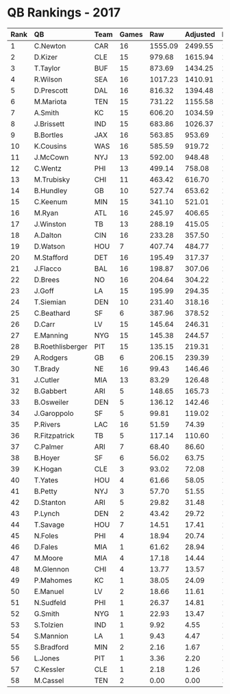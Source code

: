 # QB Rankings - 2017

| Rank | QB               | Team | Games | Raw     | Adjusted | Difficulty | Avg/Game | Normalized |
| :----| :----------------| :----| :-----| :-------| :--------| :----------| :--------| :----------|
| 1    | C.Newton         | CAR  | 16    | 1555.09 | 2499.55  | 1.000      | 156.22   | 122.17     |
| 2    | D.Kizer          | CLE  | 15    | 979.68  | 1615.94  | 1.000      | 107.73   | 90.80      |
| 3    | T.Taylor         | BUF  | 15    | 873.69  | 1434.25  | 1.000      | 95.62    | 86.04      |
| 4    | R.Wilson         | SEA  | 16    | 1017.23 | 1410.91  | 1.000      | 88.18    | 85.25      |
| 5    | D.Prescott       | DAL  | 16    | 816.32  | 1394.48  | 1.000      | 87.16    | 84.69      |
| 6    | M.Mariota        | TEN  | 15    | 731.22  | 1155.58  | 1.000      | 77.04    | 75.59      |
| 7    | A.Smith          | KC   | 15    | 606.20  | 1034.59  | 1.000      | 68.97    | 71.59      |
| 8    | J.Brissett       | IND  | 15    | 683.86  | 1026.37  | 1.000      | 68.42    | 71.32      |
| 9    | B.Bortles        | JAX  | 16    | 563.85  | 953.69   | 1.000      | 59.61    | 69.74      |
| 10   | K.Cousins        | WAS  | 16    | 585.59  | 919.72   | 1.000      | 57.48    | 68.59      |
| 11   | J.McCown         | NYJ  | 13    | 592.00  | 948.48   | 1.000      | 72.96    | 67.00      |
| 12   | C.Wentz          | PHI  | 13    | 499.14  | 758.08   | 1.000      | 58.31    | 61.06      |
| 13   | M.Trubisky       | CHI  | 11    | 463.42  | 616.70   | 1.000      | 56.06    | 55.87      |
| 14   | B.Hundley        | GB   | 10    | 527.74  | 653.62   | 1.000      | 65.36    | 55.76      |
| 15   | C.Keenum         | MIN  | 15    | 341.10  | 521.01   | 1.000      | 34.73    | 54.61      |
| 16   | M.Ryan           | ATL  | 16    | 245.97  | 406.65   | 1.000      | 25.42    | 51.19      |
| 17   | J.Winston        | TB   | 13    | 288.19  | 415.05   | 1.000      | 31.93    | 50.35      |
| 18   | A.Dalton         | CIN  | 16    | 233.28  | 357.50   | 1.000      | 22.34    | 49.52      |
| 19   | D.Watson         | HOU  | 7     | 407.74  | 484.77   | 1.000      | 69.25    | 49.21      |
| 20   | M.Stafford       | DET  | 16    | 195.49  | 317.37   | 1.000      | 19.84    | 48.16      |
| 21   | J.Flacco         | BAL  | 16    | 198.87  | 307.06   | 1.000      | 19.19    | 47.81      |
| 22   | D.Brees          | NO   | 16    | 204.64  | 304.22   | 1.000      | 19.01    | 47.71      |
| 23   | J.Goff           | LA   | 15    | 195.99  | 294.35   | 1.000      | 19.62    | 47.12      |
| 24   | T.Siemian        | DEN  | 10    | 231.40  | 318.16   | 1.000      | 31.82    | 46.34      |
| 25   | C.Beathard       | SF   | 6     | 387.96  | 378.52   | 1.000      | 63.09    | 46.07      |
| 26   | D.Carr           | LV   | 15    | 145.64  | 246.31   | 1.000      | 16.42    | 45.54      |
| 27   | E.Manning        | NYG  | 15    | 145.38  | 244.57   | 1.000      | 16.30    | 45.48      |
| 28   | B.Roethlisberger | PIT  | 15    | 135.15  | 219.31   | 1.000      | 14.62    | 44.64      |
| 29   | A.Rodgers        | GB   | 6     | 206.15  | 239.39   | 1.000      | 39.90    | 42.88      |
| 30   | T.Brady          | NE   | 16    | 99.43   | 146.46   | 1.000      | 9.15     | 42.36      |
| 31   | J.Cutler         | MIA  | 13    | 83.29   | 126.48   | 1.000      | 9.73     | 41.34      |
| 32   | B.Gabbert        | ARI  | 5     | 148.65  | 165.73   | 1.000      | 33.15    | 40.92      |
| 33   | B.Osweiler       | DEN  | 5     | 136.12  | 142.46   | 1.000      | 28.49    | 40.43      |
| 34   | J.Garoppolo      | SF   | 5     | 99.81   | 119.02   | 1.000      | 23.80    | 39.93      |
| 35   | P.Rivers         | LAC  | 16    | 51.59   | 74.39    | 1.000      | 4.65     | 39.92      |
| 36   | R.Fitzpatrick    | TB   | 5     | 117.14  | 110.60   | 1.000      | 22.12    | 39.75      |
| 37   | C.Palmer         | ARI  | 7     | 68.40   | 86.60    | 1.000      | 12.37    | 39.51      |
| 38   | B.Hoyer          | SF   | 6     | 56.02   | 63.75    | 1.000      | 10.63    | 38.86      |
| 39   | K.Hogan          | CLE  | 3     | 93.02   | 72.08    | 1.000      | 24.03    | 38.65      |
| 40   | T.Yates          | HOU  | 4     | 61.66   | 58.05    | 1.000      | 14.51    | 38.53      |
| 41   | B.Petty          | NYJ  | 3     | 57.70   | 51.55    | 1.000      | 17.18    | 38.29      |
| 42   | D.Stanton        | ARI  | 5     | 29.82   | 31.48    | 1.000      | 6.30     | 38.07      |
| 43   | P.Lynch          | DEN  | 2     | 43.42   | 29.72    | 1.000      | 14.86    | 37.83      |
| 44   | T.Savage         | HOU  | 7     | 14.51   | 17.41    | 1.000      | 2.49     | 37.82      |
| 45   | N.Foles          | PHI  | 4     | 18.94   | 20.74    | 1.000      | 5.18     | 37.80      |
| 46   | D.Fales          | MIA  | 1     | 61.62   | 28.94    | 1.000      | 28.94    | 37.72      |
| 47   | M.Moore          | MIA  | 4     | 17.18   | 14.44    | 1.000      | 3.61     | 37.68      |
| 48   | M.Glennon        | CHI  | 4     | 13.77   | 13.57    | 1.000      | 3.39     | 37.67      |
| 49   | P.Mahomes        | KC   | 1     | 38.05   | 24.09    | 1.000      | 24.09    | 37.66      |
| 50   | E.Manuel         | LV   | 2     | 18.66   | 11.61    | 1.000      | 5.81     | 37.57      |
| 51   | N.Sudfeld        | PHI  | 1     | 26.37   | 14.81    | 1.000      | 14.81    | 37.56      |
| 52   | G.Smith          | NYG  | 1     | 22.93   | 13.47    | 1.000      | 13.47    | 37.55      |
| 53   | S.Tolzien        | IND  | 1     | 9.92    | 4.55     | 1.000      | 4.55     | 37.45      |
| 54   | S.Mannion        | LA   | 1     | 9.43    | 4.47     | 1.000      | 4.47     | 37.45      |
| 55   | S.Bradford       | MIN  | 2     | 2.16    | 1.67     | 1.000      | 0.84     | 37.42      |
| 56   | L.Jones          | PIT  | 1     | 3.36    | 2.20     | 1.000      | 2.20     | 37.42      |
| 57   | C.Kessler        | CLE  | 1     | 2.18    | 1.26     | 1.000      | 1.26     | 37.41      |
| 58   | M.Cassel         | TEN  | 2     | 0.00    | 0.00     | 1.000      | 0.00     | 37.39      |

